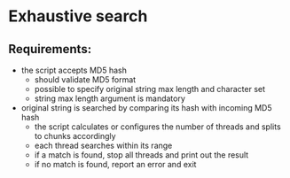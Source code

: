 # Exhaustive search

## Requirements:

- the script accepts MD5 hash
  - should validate MD5 format
  - possible to specify original string max length and character set
  - string max length argument is mandatory
- original string is searched by comparing its hash with incoming MD5 hash
  - the script calculates or configures the number of threads and splits to chunks accordingly
  - each thread searches within its range
  - if a match is found, stop all threads and print out the result
  - if no match is found, report an error and exit
